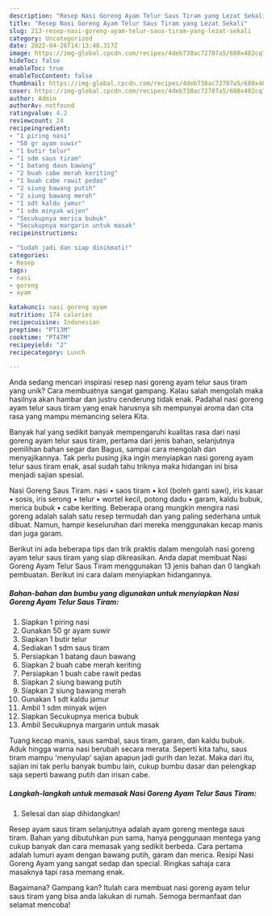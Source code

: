 ```yaml
---
description: "Resep Nasi Goreng Ayam Telur Saus Tiram yang Lezat Sekali"
title: "Resep Nasi Goreng Ayam Telur Saus Tiram yang Lezat Sekali"
slug: 213-resep-nasi-goreng-ayam-telur-saus-tiram-yang-lezat-sekali
category: Uncategorized
date: 2022-04-26T14:13:48.317Z
image: https://img-global.cpcdn.com/recipes/4deb738ac72707a5/680x482cq70/nasi-goreng-ayam-telur-saus-tiram-foto-resep-utama.jpg
hideToc: false
enableToc: true
enableTocContent: false
thumbnail: https://img-global.cpcdn.com/recipes/4deb738ac72707a5/680x482cq70/nasi-goreng-ayam-telur-saus-tiram-foto-resep-utama.jpg
cover: https://img-global.cpcdn.com/recipes/4deb738ac72707a5/680x482cq70/nasi-goreng-ayam-telur-saus-tiram-foto-resep-utama.jpg
author: Admin
authorAv: notfound
ratingvalue: 4.2
reviewcount: 24
recipeingredient:
- "1 piring nasi"
- "50 gr ayam suwir"
- "1 butir telur"
- "1 sdm saus tiram"
- "1 batang daun bawang"
- "2 buah cabe merah keriting"
- "1 buah cabe rawit pedas"
- "2 siung bawang putih"
- "2 siung bawang merah"
- "1 sdt kaldu jamur"
- "1 sdm minyak wijen"
- "Secukupnya merica bubuk"
- "Secukupnya margarin untuk masak"
recipeinstructions:

- "Sudah jadi dan siap dinikmati!"
categories:
- Resep
tags:
- nasi
- goreng
- ayam

katakunci: nasi goreng ayam 
nutrition: 174 calories
recipecuisine: Indonesian
preptime: "PT13M"
cooktime: "PT47M"
recipeyield: "2"
recipecategory: Lunch

---
```





Anda sedang mencari inspirasi resep nasi goreng ayam telur saus tiram yang unik? Cara membuatnya sangat gampang. Kalau salah mengolah maka hasilnya akan hambar dan justru cenderung tidak enak. Padahal nasi goreng ayam telur saus tiram yang enak harusnya sih mempunyai aroma dan cita rasa yang mampu memancing selera Kita.





Banyak hal yang sedikit banyak mempengaruhi kualitas rasa dari nasi goreng ayam telur saus tiram, pertama dari jenis bahan, selanjutnya pemilihan bahan segar dan Bagus, sampai cara mengolah dan menyajikannya. Tak perlu pusing jika ingin menyiapkan nasi goreng ayam telur saus tiram enak,      asal sudah tahu triknya maka hidangan ini bisa menjadi sajian spesial.














Nasi Goreng Saus Tiram. nasi • saos tiram • kol (boleh ganti sawi), iris kasar • sosis, iris serong • telur • wortel kecil, potong dadu • garam, kaldu bubuk, merica bubuk • cabe keriting. Beberapa orang mungkin mengira nasi goreng adalah salah satu resep termudah dan yang paling sederhana untuk dibuat. Namun, hampir keseluruhan dari mereka menggunakan kecap manis dan juga garam.






Berikut ini ada beberapa tips dan trik praktis dalam mengolah nasi goreng ayam telur saus tiram yang siap dikreasikan. Anda dapat membuat Nasi Goreng Ayam Telur Saus Tiram menggunakan 13 jenis bahan dan 0 langkah pembuatan. Berikut ini cara dalam menyiapkan hidangannya.

<!--inarticleads1-->

##### Bahan-bahan dan bumbu yang digunakan untuk menyiapkan Nasi Goreng Ayam Telur Saus Tiram:

1. Siapkan 1 piring nasi
1. Gunakan 50 gr ayam suwir
1. Siapkan 1 butir telur
1. Sediakan 1 sdm saus tiram
1. Persiapkan 1 batang daun bawang
1. Siapkan 2 buah cabe merah keriting
1. Persiapkan 1 buah cabe rawit pedas
1. Siapkan 2 siung bawang putih
1. Siapkan 2 siung bawang merah
1. Gunakan 1 sdt kaldu jamur
1. Ambil 1 sdm minyak wijen
1. Siapkan Secukupnya merica bubuk
1. Ambil Secukupnya margarin untuk masak


Tuang kecap manis, saus sambal, saus tiram, garam, dan kaldu bubuk. Aduk hingga warna nasi berubah secara merata. Seperti kita tahu, saus tiram mampu &#39;menyulap&#39; sajian apapun jadi gurih dan lezat. Maka dari itu, sajian ini tak perlu banyak bumbu lain, cukup bumbu dasar dan pelengkap saja seperti bawang putih dan irisan cabe. 

<!--inarticleads2-->

##### Langkah-langkah untuk memasak Nasi Goreng Ayam Telur Saus Tiram:


1. Selesai dan siap dihidangkan!

Resep ayam saus tiram selanjutnya adalah ayam goreng mentega saus tiram. Bahan yang dibutuhkan pun sama, hanya penggunaan mentega yang cukup banyak dan cara memasak yang sedikit berbeda. Cara pertama adalah lumuri ayam dengan bawang putih, garam dan merica. Resipi Nasi Goreng Ayam yang sangat sedap dan special. Ringkas sahaja cara masaknya tapi rasa memang enak. 

Bagaimana? Gampang kan? Itulah cara membuat nasi goreng ayam telur saus tiram yang bisa anda lakukan di rumah. Semoga bermanfaat dan selamat mencoba!
